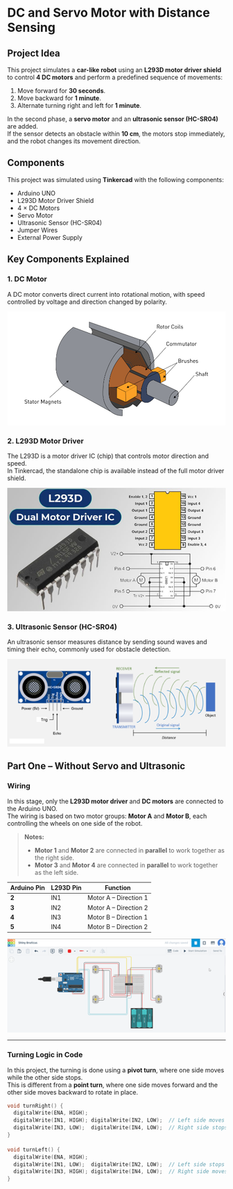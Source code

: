 # DC and Servo Motor with Distance Sensing

##  Project Idea
This project simulates a **car-like robot** using an **L293D motor driver shield** to control **4 DC motors** and perform a predefined sequence of movements:  
1. Move forward for **30 seconds**.  
2. Move backward for **1 minute**.  
3. Alternate turning right and left for **1 minute**.  

In the second phase, a **servo motor** and an **ultrasonic sensor (HC-SR04)** are added.  
If the sensor detects an obstacle within **10 cm**, the motors stop immediately, and the robot changes its movement direction.

##  Components
This project was simulated using **Tinkercad** with the following components:  
- Arduino UNO  
- L293D Motor Driver Shield  
- 4 × DC Motors  
- Servo Motor  
- Ultrasonic Sensor (HC-SR04)  
- Jumper Wires  
- External Power Supply  

##  Key Components Explained

### 1. DC Motor
A DC motor converts direct current into rotational motion, with speed controlled by voltage and direction changed by polarity.

![MOTOR](Electric_Motors_Chapter_2_Fig3-_960_x_500.png)

### 2. L293D Motor Driver
The L293D is a motor driver IC (chip) that controls motor direction and speed.  
In Tinkercad, the standalone chip is available instead of the full motor driver shield.

![L293D](L293D-Motor-Driver-IC.jpg)

### 3. Ultrasonic Sensor (HC-SR04)
An ultrasonic sensor measures distance by sending sound waves and timing their echo, commonly used for obstacle detection.

![hc-sr04](hc-sr04.png)


## Part One – Without Servo and Ultrasonic

### Wiring
In this stage, only the **L293D motor driver** and **DC motors** are connected to the Arduino UNO.  
The wiring is based on two motor groups: **Motor A** and **Motor B**, each controlling the wheels on one side of the robot.

> **Notes:**  
> - **Motor 1** and **Motor 2** are connected in **parallel** to work together as the right side.  
> - **Motor 3** and **Motor 4** are connected in **parallel** to work together as the left side.  

| Arduino Pin | L293D Pin | Function |
|-------------|-----------|----------|
| **2**       | IN1       | Motor A – Direction 1 |
| **3**       | IN2       | Motor A – Direction 2 |
| **4**       | IN3       | Motor B – Direction 1 |
| **5**       | IN4       | Motor B – Direction 2 |

 
![Tinkercad Wiring](Demo1.gif)



---

###  Turning Logic in Code
In this project, the turning is done using a **pivot turn**, where one side moves while the other side stops.  
This is different from a **point turn**, where one side moves forward and the other side moves backward to rotate in place.

```cpp
void turnRight() {
  digitalWrite(ENA, HIGH);
  digitalWrite(IN1, HIGH); digitalWrite(IN2, LOW);  // Left side moves forward
  digitalWrite(IN3, LOW);  digitalWrite(IN4, LOW);  // Right side stops
}

void turnLeft() {
  digitalWrite(ENA, HIGH);
  digitalWrite(IN1, LOW);  digitalWrite(IN2, LOW);  // Left side stops
  digitalWrite(IN3, HIGH); digitalWrite(IN4, LOW);  // Right side moves forward
}
```
